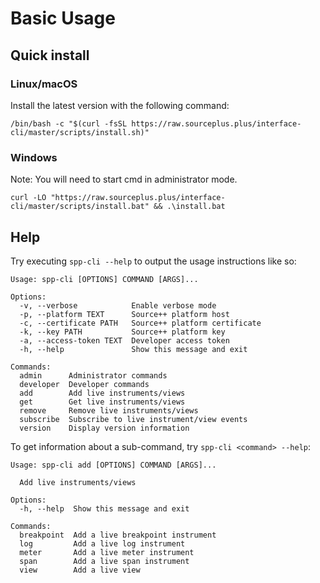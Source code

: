# Basic Usage

## Quick install

### Linux/macOS

Install the latest version with the following command:

```shell
/bin/bash -c "$(curl -fsSL https://raw.sourceplus.plus/interface-cli/master/scripts/install.sh)"
```

### Windows

Note: You will need to start cmd in administrator mode.

```shell
curl -LO "https://raw.sourceplus.plus/interface-cli/master/scripts/install.bat" && .\install.bat
```

## Help

Try executing `spp-cli --help` to output the usage instructions like so:

```
Usage: spp-cli [OPTIONS] COMMAND [ARGS]...

Options:
  -v, --verbose            Enable verbose mode
  -p, --platform TEXT      Source++ platform host
  -c, --certificate PATH   Source++ platform certificate
  -k, --key PATH           Source++ platform key
  -a, --access-token TEXT  Developer access token
  -h, --help               Show this message and exit

Commands:
  admin      Administrator commands
  developer  Developer commands
  add        Add live instruments/views
  get        Get live instruments/views
  remove     Remove live instruments/views
  subscribe  Subscribe to live instrument/view events
  version    Display version information
```

To get information about a sub-command, try `spp-cli <command> --help`:

```
Usage: spp-cli add [OPTIONS] COMMAND [ARGS]...

  Add live instruments/views

Options:
  -h, --help  Show this message and exit

Commands:
  breakpoint  Add a live breakpoint instrument
  log         Add a live log instrument
  meter       Add a live meter instrument
  span        Add a live span instrument
  view        Add a live view
```
